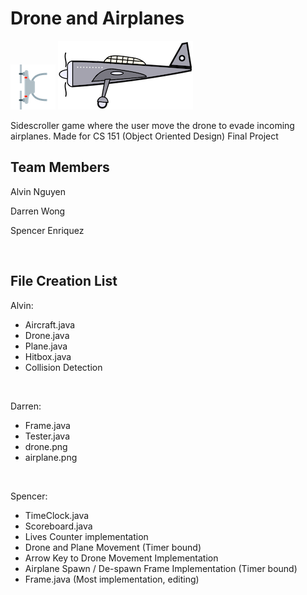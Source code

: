 <html>
<body>

<h1>Drone and Airplanes</h1>
<img src="drone.png" alt="Drone">
<img src="airplane.png" alt="Plane">
<p>Sidescroller game where the user move the
drone to evade incoming airplanes. Made for CS 151 (Object Oriented Design) Final Project</p>

<h2>Team Members</h2>
<p>Alvin Nguyen</p>
<p>Darren Wong</p>
<p>Spencer Enriquez</p>
<br>

<h2>File Creation List</h2>
<p>Alvin:</p>
<ul>
   <li>Aircraft.java</li>
   <li>Drone.java</li>
   <li>Plane.java</li>
   <li>Hitbox.java</li>
   <li>Collision Detection</li>
</ul>
<br>

<p>Darren:</p>
<ul>
   <li>Frame.java</li>
   <li>Tester.java</li>
   <li>drone.png</li>
   <li>airplane.png</li>
</ul>
<br>

<p>Spencer:</p>
<ul>
   <li>TimeClock.java</li>
   <li>Scoreboard.java</li>
   <li>Lives Counter implementation</li>
   <li>Drone and Plane Movement (Timer bound)</li>
   <li>Arrow Key to Drone Movement Implementation</li>
   <li>Airplane Spawn / De-spawn Frame Implementation (Timer bound)</li>
   <li>Frame.java (Most implementation, editing)</li>
</ul>
<br>

</body>
</html>
